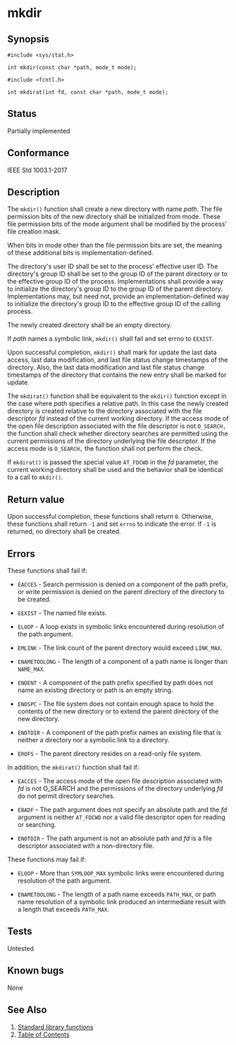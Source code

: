 # mkdir

## Synopsis

`#include <sys/stat.h>`

`int mkdir(const char *path, mode_t mode);`

`#include <fcntl.h>`

`int mkdirat(int fd, const char *path, mode_t mode);`

## Status

Partially implemented

## Conformance

IEEE Std 1003.1-2017

## Description

The `mkdir()` function shall create a new directory with name _path_. The file permission bits of the new directory
shall be initialized from mode. These file permission bits of the mode argument shall be modified by the process'
file creation mask.

When bits in mode other than the file permission bits are set, the meaning of these additional bits is
implementation-defined.

The directory's user ID shall be set to the process' effective user ID. The directory's group ID shall be set to the
group ID of the parent directory or to the effective group ID of the process. Implementations shall provide a way to
initialize the directory's group ID to the group ID of the parent directory. Implementations may, but need not, provide
an implementation-defined way to initialize the directory's group ID to the effective group ID of the calling process.

The newly created directory shall be an empty directory.

If _path_ names a symbolic link, `mkdir()` shall fail and set errno to `EEXIST`.

Upon successful completion, `mkdir()` shall mark for update the last data access, last data modification, and last file
status change timestamps of the directory. Also, the last data modification and last file status change timestamps of
the directory that contains the new entry shall be marked for update.

The `mkdirat()` function shall be equivalent to the `mkdir()` function except in the case where _path_ specifies a
relative path. In this case the newly created directory is created relative to the directory associated with the file
descriptor _fd_ instead of the current working directory. If the access mode of the open file description associated
with the file descriptor is not `O_SEARCH,` the function shall check whether directory searches are permitted using the
current permissions of the directory underlying the file descriptor. If the access mode is `O_SEARCH,` the function
shall not perform the check.

If `mkdirat()` is passed the special value `AT_FDCWD` in the _fd_ parameter, the current working directory shall be used
and the behavior shall be identical to a call to `mkdir()`.

## Return value

Upon successful completion, these functions shall return `0`. Otherwise, these functions shall return `-1` and set
`errno` to indicate the error. If `-1` is returned, no directory shall be created.

## Errors

These functions shall fail if:

* `EACCES` - Search permission is denied on a component of the path prefix, or write permission is denied on the parent
 directory of the directory to be created.

* `EEXIST` - The named file exists.

* `ELOOP` - A loop exists in symbolic links encountered during resolution of the path argument.

* `EMLINK` - The link count of the parent directory would exceed `LINK_MAX`.

* `ENAMETOOLONG` - The length of a component of a path name is longer than `NAME_MAX`.

* `ENOENT` - A component of the path prefix specified by path does not name an existing directory or path is an empty
 string.

* `ENOSPC` - The file system does not contain enough space to hold the contents of the new directory or to extend the
 parent directory of the new directory.

* `ENOTDIR` - A component of the path prefix names an existing file that is neither a directory nor a symbolic link to
 a directory.

* `EROFS` - The parent directory resides on a read-only file system.

In addition, the `mkdirat()` function shall fail if:

* `EACCES` - The access mode of the open file description associated with _fd_ is not O_SEARCH and the permissions of
 the directory underlying _fd_ do not permit directory searches.

* `EBADF` - The path argument does not specify an absolute path and the _fd_ argument is neither `AT_FDCWD` nor a valid
 file descriptor open for reading or searching.

* `ENOTDIR` - The path argument is not an absolute path and _fd_ is a file descriptor associated with a non-directory
 file.

These functions may fail if:

* `ELOOP` - More than `SYMLOOP_MAX` symbolic links were encountered during resolution of the path argument.

* `ENAMETOOLONG` - The length of a path name exceeds `PATH_MAX`, or path name resolution of a symbolic link produced an
 intermediate result with a length that exceeds `PATH_MAX`.

## Tests

Untested

## Known bugs

None

## See Also

1. [Standard library functions](../../functions.md)
2. [Table of Contents](../../../../README.md)
